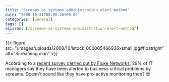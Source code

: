 ```yaml
---
title: "Screams as systems administration alert method"
date: "2008-10-31T08:00:46+00:00"
categories: [General]
tags: []
aliases: [/screams-as-systems-administration-alert-method/]
---
```


{{< figure src="/images/uploads/2008/10/istock_000005466936xsmall.jpg#floatright" alt="Screaming man" >}}

According to a [recent survey carried out by Fluke Networks](http://www.przoom.com/news/39767/), 29% of IT managers say they have been alerted to business critical problems by screams. Doesn't sound like they have pro-active monitoring then? :wink:

